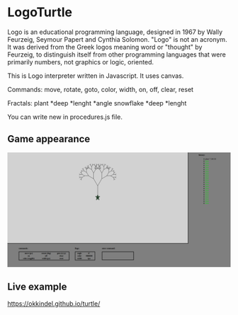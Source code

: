 # LogoTurtle

Logo is an educational programming language, designed in 1967 by Wally Feurzeig, Seymour Papert and Cynthia Solomon. "Logo" is not an acronym. It was derived from the Greek logos meaning word or "thought" by Feurzeig, to distinguish itself from other programming languages that were primarily numbers, not graphics or logic, oriented.

This is Logo interpreter written in Javascript. It uses canvas. 

Commands:
move, rotate, goto, color, width, on, off, clear, reset

Fractals: plant *deep *lenght *angle snowflake *deep *lenght

You can write new in procedures.js file.

## Game appearance

<p align="center"><img title="game screen" src="https://github.com/okkindel/LogoTurtle/blob/master/screen.png?raw=true"></p>

## Live example

https://okkindel.github.io/turtle/
